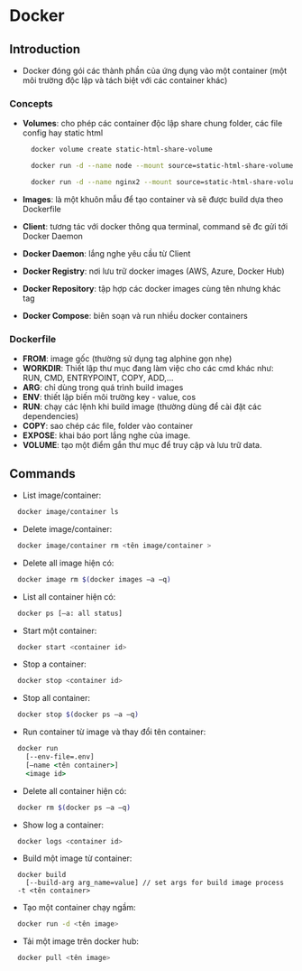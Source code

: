 # Docker

## Introduction

- Docker đóng gói các thành phần của ứng dụng vào một container (một môi trường độc lập và tách biệt với các container khác)

### Concepts

- **Volumes**: cho phép các container độc lập share chung folder, các file config hay static html

  ```sh
    docker volume create static-html-share-volume

    docker run -d --name node --mount source=static-html-share-volume,destination=/usr/share/html -p 2222:80 node

    docker run -d --name nginx2 --mount source=static-html-share-volume,destination=/usr/share/html -p 2223:80 node
  ```

- **Images**: là một khuôn mẫu để tạo container và sẽ được build dựa theo Dockerfile
- **Client**: tương tác với docker thông qua terminal, command sẽ đc gửi tới Docker Daemon
- **Docker Daemon**: lắng nghe yêu cầu từ Client
- **Docker Registry**: nơi lưu trữ docker images (AWS, Azure, Docker Hub)
- **Docker Repository**: tập hợp các docker images cùng tên nhưng khác tag
- **Docker Compose**: biên soạn và run nhiều docker containers

### Dockerfile

- **FROM**: image gốc (thường sử dụng tag alphine gọn nhẹ)
- **WORKDIR**: Thiết lập thư mục đang làm việc cho các cmd khác như: RUN, CMD, ENTRYPOINT, COPY, ADD,…
- **ARG**: chỉ dùng trong quá trình build images
- **ENV**: thiết lập biến môi trường key - value, cos
- **RUN**: chạy các lệnh khi build image (thường dùng để cài đặt các dependencies)
- **COPY**: sao chép các file, folder vào container
- **EXPOSE**: khai báo port lắng nghe của image.
- **VOLUME**: tạo một điểm gắn thư mục để truy cập và lưu trữ data.

## Commands

- List image/container:

```bash
  docker image/container ls
```

- Delete image/container:

```bash
  docker image/container rm <tên image/container >
```

- Delete all image hiện có:

```bash
  docker image rm $(docker images –a –q)
```

- List all container hiện có:

```bash
  docker ps [–a: all status]
```

- Start một container:

```bash
  docker start <container id>
```

- Stop a container:

```bash
  docker stop <container id>
```

- Stop all container:

```bash
  docker stop $(docker ps –a –q)
```

- Run container từ image và thay đổi tên container:

```cmd
  docker run
    [--env-file=.env]
    [–name <tên container>]
    <image id>
```

- Delete all container hiện có:

```bash
  docker rm $(docker ps –a –q)
```

- Show log a container:

```bash
  docker logs <container id>
```

- Build một image từ container:

```shell
  docker build
    [--build-arg arg_name=value] // set args for build image process
  -t <tên container>
```

- Tạo một container chạy ngầm:

```bash
  docker run -d <tên image>
```

- Tải một image trên docker hub:

```bash
  docker pull <tên image>
```
